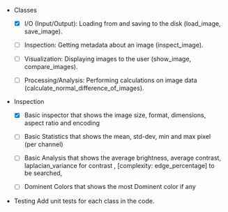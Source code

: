 - Classes
    - [x] I/O (Input/Output): Loading from and saving to the disk (load_image, save_image).

    - [ ] Inspection: Getting metadata about an image (inspect_image).

    - [ ] Visualization: Displaying images to the user (show_image, compare_images).

    - [ ] Processing/Analysis: Performing calculations on image data (calculate_normal_difference_of_images).

- Inspection 
    - [x] Basic inspector that shows the image size, format, dimensions, aspect ratio and encoding
    - [ ] Basic Statistics that shows the mean, std-dev, min and max pixel (per channel)
    - [ ] Basic Analysis that shows the average brightness, average contrast, laplacian_variance for contrast , [complexity: edge_percentage] to be searched,
    - [ ] Dominent Colors that shows the most Dominent color if any


- Testing
    Add unit tests for each class in the code.    

